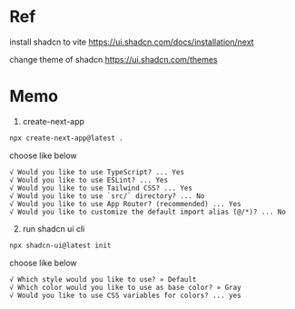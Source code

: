 # Ref

install shadcn to vite https://ui.shadcn.com/docs/installation/next

change theme of shadcn https://ui.shadcn.com/themes

# Memo

1. create-next-app

```sh
npx create-next-app@latest .
```

choose like below

```
√ Would you like to use TypeScript? ... Yes
√ Would you like to use ESLint? ... Yes
√ Would you like to use Tailwind CSS? ... Yes
√ Would you like to use `src/` directory? ... No
√ Would you like to use App Router? (recommended) ... Yes
√ Would you like to customize the default import alias (@/*)? ... No
```

2. run shadcn ui cli

```sh
npx shadcn-ui@latest init
```

choose like below

```
√ Which style would you like to use? » Default
√ Which color would you like to use as base color? » Gray
√ Would you like to use CSS variables for colors? ... yes
```
